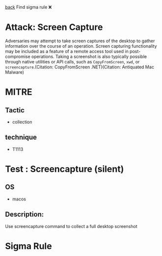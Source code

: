 
[back](../index.md)
Find sigma rule :x: 

# Attack: Screen Capture 

Adversaries may attempt to take screen captures of the desktop to gather information over the course of an operation. Screen capturing functionality may be included as a feature of a remote access tool used in post-compromise operations. Taking a screenshot is also typically possible through native utilities or API calls, such as <code>CopyFromScreen</code>, <code>xwd</code>, or <code>screencapture</code>.(Citation: CopyFromScreen .NET)(Citation: Antiquated Mac Malware)


# MITRE
## Tactic
  - collection


## technique
  - T1113


# Test : Screencapture (silent)
## OS
  - macos


## Description:
Use screencapture command to collect a full desktop screenshot


# Sigma Rule


